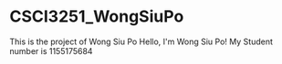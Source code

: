 # CSCI3251_WongSiuPo
This is the project of Wong Siu Po
Hello, I'm Wong Siu Po!
My Student number is 1155175684

